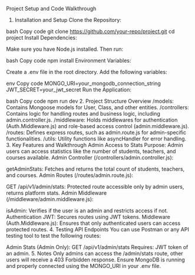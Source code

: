 Project Setup and Code Walkthrough
1. Installation and Setup
Clone the Repository:

bash
Copy code
git clone https://github.com/your-repo/project.git
cd project
Install Dependencies:

Make sure you have Node.js installed. Then run:

bash
Copy code
npm install
Environment Variables:

Create a .env file in the root directory. Add the following variables:

env
Copy code
MONGO_URI=your_mongodb_connection_string
JWT_SECRET=your_jwt_secret
Run the Application:

bash
Copy code
npm run dev
2. Project Structure Overview
/models: Contains Mongoose models for User, Class, and other entities.
/controllers: Contains logic for handling routes and business logic, including admin.controller.js.
/middleware: Holds middlewares for authentication (Auth.Middleware.js) and role-based access control (admin.middleware.js).
/routes: Defines express routes, such as admin.route.js for admin-specific functionalities.
/utils: Utility functions like asyncHandler for error handling.
3. Key Features and Walkthrough
Admin Access to Stats
Purpose: Admin users can access statistics like the number of students, teachers, and courses available.
Admin Controller (/controllers/admin.controller.js):

getAdminStats: Fetches and returns the total count of students, teachers, and courses.
Admin Routes (/routes/admin.route.js):

GET /api/v1/admin/stats: Protected route accessible only by admin users, returns platform stats.
Admin Middleware (/middleware/admin.middleware.js):

isAdmin: Verifies if the user is an admin and restricts access if not.
Authentication
JWT: Secures routes using JWT tokens.
Middleware (Auth.Middleware.js): Ensures that only authenticated users can access protected routes.
4. Testing API Endpoints
You can use Postman or any API testing tool to test the following routes:

Admin Stats (Admin Only):
GET /api/v1/admin/stats
Requires: JWT token of an admin.
5. Notes
Only admins can access the /admin/stats route, other users will receive a 403 Forbidden response.
Ensure MongoDB is running and properly connected using the MONGO_URI in your .env file.
